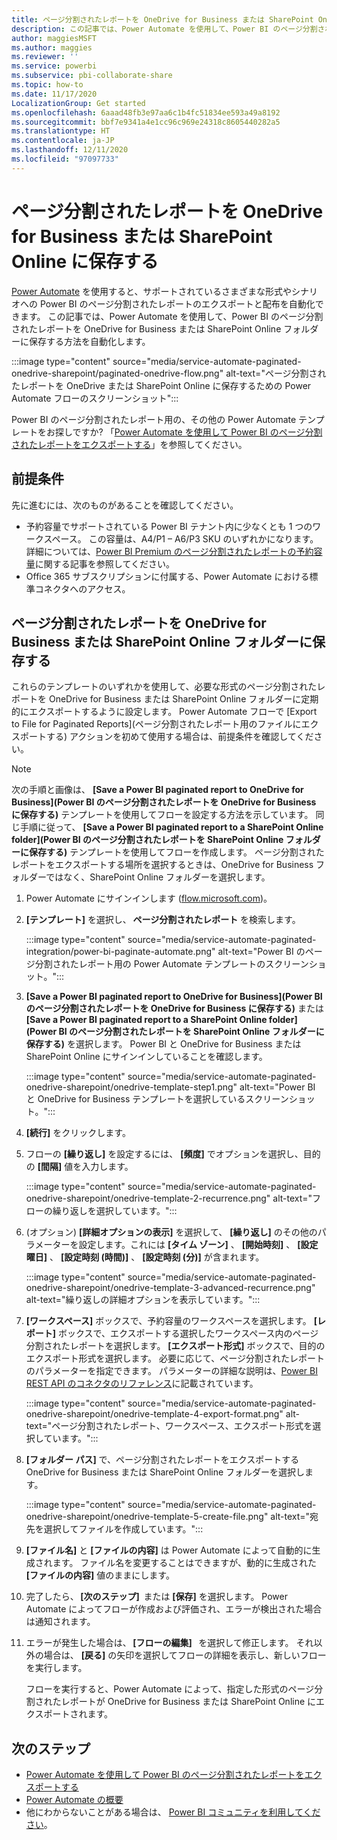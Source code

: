 ```yaml
---
title: ページ分割されたレポートを OneDrive for Business または SharePoint Online に保存する
description: この記事では、Power Automate を使用して、Power BI のページ分割されたレポートを OneDrive for Business または SharePoint Online フォルダーに保存する方法を自動化します。
author: maggiesMSFT
ms.author: maggies
ms.reviewer: ''
ms.service: powerbi
ms.subservice: pbi-collaborate-share
ms.topic: how-to
ms.date: 11/17/2020
LocalizationGroup: Get started
ms.openlocfilehash: 6aaad48fb3e97aa6c1b4fc51834ee593a49a8192
ms.sourcegitcommit: bbf7e9341a4e1cc96c969e24318c8605440282a5
ms.translationtype: HT
ms.contentlocale: ja-JP
ms.lasthandoff: 12/11/2020
ms.locfileid: "97097733"
---
```

# <a name="save-a-paginated-report-to-onedrive-for-business-or-sharepoint-online"></a>ページ分割されたレポートを OneDrive for Business または SharePoint Online に保存する

[Power Automate](/power-automate/getting-started) を使用すると、サポートされているさまざまな形式やシナリオへの Power BI のページ分割されたレポートのエクスポートと配布を自動化できます。 この記事では、Power Automate を使用して、Power BI のページ分割されたレポートを OneDrive for Business または SharePoint Online フォルダーに保存する方法を自動化します。


:::image type="content" source="media/service-automate-paginated-onedrive-sharepoint/paginated-onedrive-flow.png" alt-text="ページ分割されたレポートを OneDrive または SharePoint Online に保存するための Power Automate フローのスクリーンショット":::

Power BI のページ分割されたレポート用の、その他の Power Automate テンプレートをお探しですか? 「[Power Automate を使用して Power BI のページ分割されたレポートをエクスポートする](service-automate-paginated-integration.md)」を参照してください。 

## <a name="prerequisites"></a>前提条件  

先に進むには、次のものがあることを確認してください。

- 予約容量でサポートされている Power BI テナント内に少なくとも 1 つのワークスペース。 この容量は、A4/P1 – A6/P3 SKU のいずれかになります。 詳細については、[Power BI Premium のページ分割されたレポートの予約容量](../admin/service-premium-what-is.md#paginated-reports)に関する記事を参照してください。
- Office 365 サブスクリプションに付属する、Power Automate における標準コネクタへのアクセス。

## <a name="save-a-paginated-report-to-onedrive-for-business-or-a-sharepoint-online-folder"></a>ページ分割されたレポートを OneDrive for Business または SharePoint Online フォルダーに保存する 

これらのテンプレートのいずれかを使用して、必要な形式のページ分割されたレポートを OneDrive for Business または SharePoint Online フォルダーに定期的にエクスポートするように設定します。 Power Automate フローで [Export to File for Paginated Reports]\(ページ分割されたレポート用のファイルにエクスポートする\) アクションを初めて使用する場合は、前提条件を確認してください。 

> [!NOTE]
> 次の手順と画像は、 **[Save a Power BI paginated report to OneDrive for Business]\(Power BI のページ分割されたレポートを OneDrive for Business に保存する\)** テンプレートを使用してフローを設定する方法を示しています。 同じ手順に従って、 **[Save a Power BI paginated report to a SharePoint Online folder]\(Power BI のページ分割されたレポートを SharePoint Online フォルダーに保存する\)** テンプレートを使用してフローを作成します。 ページ分割されたレポートをエクスポートする場所を選択するときは、OneDrive for Business フォルダーではなく、SharePoint Online フォルダーを選択します。 

1. Power Automate にサインインします ([flow.microsoft.com](https://flow.microsoft.com/))。 
1. **[テンプレート]** を選択し、 **ページ分割されたレポート** を検索します。 

    :::image type="content" source="media/service-automate-paginated-integration/power-bi-paginate-automate.png" alt-text="Power BI のページ分割されたレポート用の Power Automate テンプレートのスクリーンショット。":::

1. **[Save a Power BI paginated report to OneDrive for Business]\(Power BI のページ分割されたレポートを OneDrive for Business に保存する\)** または **[Save a Power BI paginated report to a SharePoint Online folder]\(Power BI のページ分割されたレポートを SharePoint Online フォルダーに保存する\)** を選択します。 Power BI と OneDrive for Business または SharePoint Online にサインインしていることを確認します。

    :::image type="content" source="media/service-automate-paginated-onedrive-sharepoint/onedrive-template-step1.png" alt-text="Power BI と OneDrive for Business テンプレートを選択しているスクリーンショット。":::
1. **[続行]** をクリックします。  


1. フローの **[繰り返し]** を設定するには、 **[頻度]** でオプションを選択し、目的の **[間隔]** 値を入力します。

    :::image type="content" source="media/service-automate-paginated-onedrive-sharepoint/onedrive-template-2-recurrence.png" alt-text="フローの繰り返しを選択しています。":::

1. (オプション) **[詳細オプションの表示]** を選択して、 **[繰り返し]** のその他のパラメーターを設定します。これには **[タイム ゾーン]** 、 **[開始時刻]** 、 **[設定曜日]** 、 **[設定時刻 (時間)]** 、 **[設定時刻 (分)]** が含まれます。  

    :::image type="content" source="media/service-automate-paginated-onedrive-sharepoint/onedrive-template-3-advanced-recurrence.png" alt-text="繰り返しの詳細オプションを表示しています。":::

1. **[ワークスペース]** ボックスで、予約容量のワークスペースを選択します。 **[レポート]** ボックスで、エクスポートする選択したワークスペース内のページ分割されたレポートを選択します。 **[エクスポート形式]** ボックスで、目的のエクスポート形式を選択します。 必要に応じて、ページ分割されたレポートのパラメーターを指定できます。 パラメーターの詳細な説明は、[Power BI REST API のコネクタのリファレンス](/connectors/powerbi/#export-to-file-for-paginated-reports)に記載されています。  

    :::image type="content" source="media/service-automate-paginated-onedrive-sharepoint/onedrive-template-4-export-format.png" alt-text="ページ分割されたレポート、ワークスペース、エクスポート形式を選択しています。":::

1. **[フォルダー パス]** で、ページ分割されたレポートをエクスポートする OneDrive for Business または SharePoint Online フォルダーを選択します。

    :::image type="content" source="media/service-automate-paginated-onedrive-sharepoint/onedrive-template-5-create-file.png" alt-text="宛先を選択してファイルを作成しています。":::

1. **[ファイル名]** と **[ファイルの内容]** は Power Automate によって自動的に生成されます。 ファイル名を変更することはできますが、動的に生成された **[ファイルの内容]** 値のままにします。 

1. 完了したら、 **[次のステップ]**  または **[保存]** を選択します。 Power Automate によってフローが作成および評価され、エラーが検出された場合は通知されます。 

1. エラーが発生した場合は、 **[フローの編集]**   を選択して修正します。 それ以外の場合は、 **[戻る]** の矢印を選択してフローの詳細を表示し、新しいフローを実行します。 

    フローを実行すると、Power Automate によって、指定した形式のページ分割されたレポートが OneDrive for Business または SharePoint Online にエクスポートされます。  

## <a name="next-steps"></a>次のステップ

- [Power Automate を使用して Power BI のページ分割されたレポートをエクスポートする](service-automate-paginated-integration.md)
- [Power Automate の概要](/power-automate/getting-started/)
- 他にわからないことがある場合は、 [Power BI コミュニティを利用してください](https://community.powerbi.com/)。

